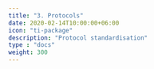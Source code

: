 ```yaml
---
title: "3. Protocols"
date: 2020-02-14T10:00:00+06:00
icon: "ti-package"
description: "Protocol standardisation"
type : "docs"
weight: 300
---
```

